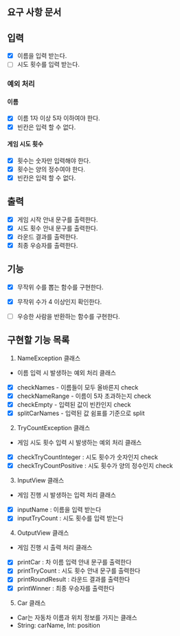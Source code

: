 ## 요구 사항 문서

## 입력
- [x] 이름을 입력 받는다.
- [ ] 시도 횟수를 입력 받는다.

### 예외 처리
#### 이름
- [x] 이름 1자 이상 5자 이하여야 한다.
- [x] 빈칸은 입력 할 수 없다.
<!-- - [ ] 쉼표를 제외한 특수문자는 입력할 수 없다. -->

#### 게임 시도 횟수
- [x] 횟수는 숫자만 입력해야 한다.
- [x] 횟수는 양의 정수여야 한다.
- [x] 빈칸은 입력 할 수 없다.

## 출력
- [x] 게임 시작 안내 문구를 출력한다.
- [x] 시도 횟수 안내 문구를 출력한다.
- [x] 라운드 결과를 출력한다.
- [x] 최종 우승자를 출력한다.

## 기능
- [x] 무작위 수를 뽑는 함수를 구현한다.
- [x] 무작위 수가 4 이상인지 확인한다.
- [ ] 우승한 사람을 반환하는 함수를 구현한다.


## 구현할 기능 목록
1. NameException 클래스
+ 이름 입력 시 발생하는 예외 처리 클래스 
- [x] checkNames - 이름들이 모두 올바른지 check
- [x] checkNameRange - 이름이 5자 초과하는지 check 
- [x] checkEmpty - 입력된 값이 빈칸인지 check
- [x] splitCarNames - 입력된 값 쉼표를 기준으로 split

2. TryCountException 클래스
+ 게임 시도 횟수 입력 시 발생하는 예외 처리 클래스
- [x] checkTryCountInteger : 시도 횟수가 숫자인지 check
- [x] checkTryCountPositive : 시도 횟수가 양의 정수인지 check

3. InputView 클래스
+ 게임 진행 시 발생하는 입력 처리 클래스
- [x] inputName : 이름을 입력 받는다 
- [x] inputTryCount : 시도 횟수를 입력 받는다

4. OutputView 클래스
+ 게임 진행 시 출력 처리 클래스
- [x] printCar : 차 이름 입력 안내 문구를 출력한다
- [x] printTryCount : 시도 횟수 안내 문구를 출력한다
- [x] printRoundResult : 라운드 결과를 출력한다
- [x] printWinner : 최종 우승자를 출력한다

5. Car 클래스
+ Car는 자동차 이름과 위치 정보를 가지는 클래스
+ String: carName, Int: position